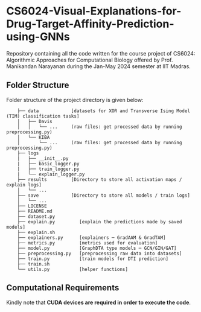# CS6024-Visual-Explanations-for-Drug-Target-Affinity-Prediction-using-GNNs
Repository containing all the code written for the course project of CS6024: Algorithmic Approaches for Computational Biology offered by Prof. Manikandan Narayanan during the Jan-May 2024 semester at IIT Madras.

## Folder Structure
Folder structure of the project directory is given below:

```
    ├── data            [datasets for XOR and Transverse Ising Model (TIM) classification tasks]
    │   ├── Davis
    │   │   └── ...     (raw files: get processed data by running preprocessing.py)
    │   └── KIBA
    │       └── ...     (raw files: get processed data by running preprocessing.py)
    ├── logs
    |   ├── __init__.py
    |   ├── basic_logger.py
    |   ├── train_logger.py
    |   └── explain_logger.py
    ├── results         [Directory to store all activation maps / explain logs]
    │   └── ...
    ├── save            [Directory to store all models / train logs]
    │   └── ...         
    ├── LICENSE
    ├── README.md
    ├── dataset.py
    ├── explain.py         [explain the predictions made by saved models]
    ├── explain.sh
    ├── explainers.py      [explainers ─ GradAAM & GradTAM]
    ├── metrics.py         [metrics used for evaluation]
    ├── model.py           [GraphDTA type models ─ GCN/GIN/GAT]
    ├── preprocessing.py   [preprocessing raw data into datasets]
    ├── train.py           [train models for DTI prediction]
    ├── train.sh
    └── utils.py           [helper functions]
```

## Computational Requirements
Kindly note that **CUDA devices are required in order to execute the code**.
